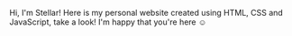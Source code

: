 Hi, I'm Stellar! Here is my personal website created using HTML, CSS and JavaScript, take a look! I'm happy that you're here ☺️

